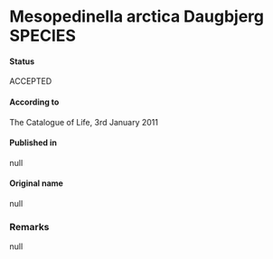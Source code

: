 Mesopedinella arctica Daugbjerg SPECIES
=======

#### Status
ACCEPTED

#### According to
The Catalogue of Life, 3rd January 2011

#### Published in
null

#### Original name
null

### Remarks
null